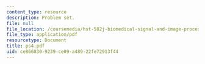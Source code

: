 ```yaml
---
content_type: resource
description: Problem set.
file: null
file_location: /coursemedia/hst-582j-biomedical-signal-and-image-processing-spring-2007/ce8668309239ce09a48922fe72913f44_ps4.pdf
file_type: application/pdf
resourcetype: Document
title: ps4.pdf
uid: ce866830-9239-ce09-a489-22fe72913f44
---
```

